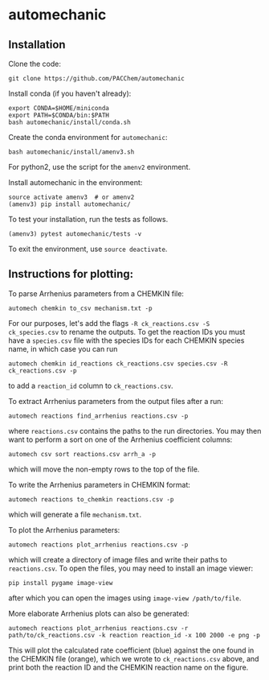 # automechanic

## Installation

Clone the code:
```
git clone https://github.com/PACChem/automechanic
```

Install conda (if you haven't already):
```
export CONDA=$HOME/miniconda
export PATH=$CONDA/bin:$PATH
bash automechanic/install/conda.sh
```

Create the conda environment for `automechanic`:
```
bash automechanic/install/amenv3.sh
```
For python2, use the script for the `amenv2` environment.

Install automechanic in the environment:
```
source activate amenv3  # or amenv2
(amenv3) pip install automechanic/
```

To test your installation, run the tests as follows.
```
(amenv3) pytest automechanic/tests -v
```

To exit the environment, use `source deactivate`.


## Instructions for plotting:

To parse Arrhenius parameters from a CHEMKIN file:
```
automech chemkin to_csv mechanism.txt -p
```
For our purposes, let's add the flags `-R ck_reactions.csv -S ck_species.csv`
to rename the outputs.
To get the reaction IDs you must have a `species.csv` file with the species IDs
for each CHEMKIN species name, in which case you can run
```
automech chemkin id_reactions ck_reactions.csv species.csv -R ck_reactions.csv -p
```
to add a `reaction_id` column to `ck_reactions.csv`.

To extract Arrhenius parameters from the output files after a run:
```
automech reactions find_arrhenius reactions.csv -p
```
where `reactions.csv` contains the paths to the run directories.
You may then want to perform a sort on one of the Arrhenius coefficient
columns:
```
automech csv sort reactions.csv arrh_a -p
```
which will move the non-empty rows to the top of the file.

To write the Arrhenius parameters in CHEMKIN format:
```
automech reactions to_chemkin reactions.csv -p
```
which will generate a file `mechanism.txt`.

To plot the Arrhenius parameters:
```
automech reactions plot_arrhenius reactions.csv -p
```
which will create a directory of image files and write their paths to
`reactions.csv`.
To open the files, you may need to install an image viewer:
```
pip install pygame image-view
```
after which you can open the images using `image-view /path/to/file`.

More elaborate Arrhenius plots can also be generated:
```
automech reactions plot_arrhenius reactions.csv -r path/to/ck_reactions.csv -k reaction reaction_id -x 100 2000 -e png -p
```
This will plot the calculated rate coefficient (blue) against the one found in
the CHEMKIN file (orange), which we wrote to `ck_reactions.csv` above, and print
both the reaction ID and the CHEMKIN reaction name on the figure.
